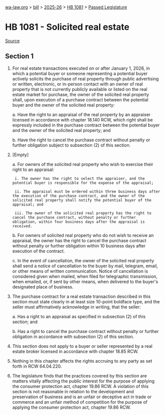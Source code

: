 [wa-law.org](/) > [bill](/bill/) > [2025-26](/bill/2025-26/) > [HB 1081](/bill/2025-26/hb/1081/) > [Passed Legislature](/bill/2025-26/hb/1081/S.PL/)

# HB 1081 - Solicited real estate

[Source](http://lawfilesext.leg.wa.gov/biennium/2025-26/Pdf/Bills/House%20Passed%20Legislature/1081-S.PL.pdf)

## Section 1
1. For real estate transactions executed on or after January 1, 2026, in which a potential buyer or someone representing a potential buyer actively solicits the purchase of real property through public advertising or written, electronic, or in-person contact with an owner of real property that is not currently publicly available or listed on the real estate market for purchase, the owner of the solicited real property shall, upon execution of a purchase contract between the potential buyer and the owner of the solicited real property:

    a. Have the right to an appraisal of the real property by an appraiser licensed in accordance with chapter 18.140 RCW, which right shall be expressly included in the purchase contract between the potential buyer and the owner of the solicited real property; and

    b. Have the right to cancel the purchase contract without penalty or further obligation subject to subsection (2) of this section.

2. [Empty]

    a. For owners of the solicited real property who wish to exercise their right to an appraisal:

        i. The owner has the right to select the appraiser, and the potential buyer is responsible for the expense of the appraisal;

        ii. The appraisal must be ordered within three business days after the execution of the purchase contract, and the owner of the solicited real property shall notify the potential buyer of the appraisal; and

        iii. The owner of the solicited real property has the right to cancel the purchase contract, without penalty or further obligation, within four business days after the appraisal is received.

    b. For owners of solicited real property who do not wish to receive an appraisal, the owner has the right to cancel the purchase contract without penalty or further obligation within 10 business days after execution of the contract.

    c. In the event of cancellation, the owner of the solicited real property shall send a notice of cancellation to the buyer by mail, telegram, email, or other means of written communication. Notice of cancellation is considered given when mailed, when filed for telegraphic transmission, when emailed, or, if sent by other means, when delivered to the buyer's designated place of business.

3. The purchase contract for a real estate transaction described in this section must state clearly in at least size 10-point boldface type, and the seller must affirmatively acknowledge in writing, that the seller:

    a. Has a right to an appraisal as specified in subsection (2) of this section; and

    b. Has a right to cancel the purchase contract without penalty or further obligation in accordance with subsection (2) of this section.

4. This section does not apply to a buyer or seller represented by a real estate broker licensed in accordance with chapter 18.85 RCW.

5. Nothing in this chapter affects the rights accruing to any party as set forth in RCW 64.04.220.

6. The legislature finds that the practices covered by this section are matters vitally affecting the public interest for the purpose of applying the consumer protection act, chapter 19.86 RCW. A violation of this section is not reasonable in relation to the development and preservation of business and is an unfair or deceptive act in trade or commerce and an unfair method of competition for the purpose of applying the consumer protection act, chapter 19.86 RCW.
